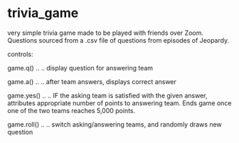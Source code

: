 # trivia_game

very simple trivia game made to be played with friends over Zoom. Questions sourced from a .csv file of questions from episodes of Jeopardy.

controls:

game.q() .. .. display question for answering team

game.a() .. .. after team answers, displays correct answer

game.yes() .. .. IF the asking team is satisfied with the given answer, attributes appropriate number of points to answering team. Ends game once one of the two teams
reaches 5,000 points.

game.roll() .. .. switch asking/answering teams, and randomly draws new question
